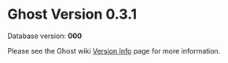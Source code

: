 # Ghost Version 0.3.1

Database version: **000**

Please see the Ghost wiki [Version Info](https://github.com/TryGhost/Ghost/wiki/Version-Info) page for more information.

